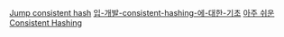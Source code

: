 [Jump consistent hash](https://www.popit.kr/jump-consistent-hash/)
[입-개발-consistent-hashing-에-대한-기초](https://charsyam.wordpress.com/2016/10/02/입-개발-consistent-hashing-에-대한-기초/)
[아주 쉬운 Consistent Hashing](https://www.youtube.com/watch?v=rFUjE0mTimw)
